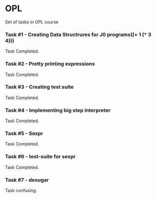 # OPL
Set of tasks in OPL course

### Task #1 - Creating Data Structrures for J0 programs((+ 1 (* 3 4)))
Task Completed.
### Task #2 - Pretty printing expressions
Task Completed.
### Task #3 - Creating test suite
Task Completed.
### Task #4 - Implementing big step interpreter
Task Completed.
### Task #5 - Sexpr
Task Completed.
### Task #6 - test-suite for sexpr
Task Completed.
### Task #7 - desugar
Task confusing.